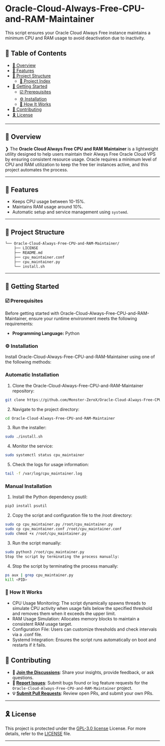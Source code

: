 # Oracle-Cloud-Always-Free-CPU-and-RAM-Maintainer
This script ensures your Oracle Cloud Always Free instance maintains a minimum CPU and RAM usage to avoid deactivation due to inactivity.
## 🔗 Table of Contents

- [📍 Overview](#-overview)
- [👾 Features](#-features)
- [📁 Project Structure](#-project-structure)
  - [📂 Project Index](#-project-index)
- [🚀 Getting Started](#-getting-started)
  - [☑️ Prerequisites](#-prerequisites)
  - [⚙️ Installation](#-installation)
  - [🔧 How It Works](#🤖-usage)
- [🔰 Contributing](#-contributing)
- [🎗 License](#-license)

---

## 📍 Overview

❯ The **Oracle Cloud Always Free CPU and RAM Maintainer** is a lightweight utility designed to help users maintain their Always Free Oracle Cloud VPS by ensuring consistent resource usage. Oracle requires a minimum level of CPU and RAM utilization to keep the free tier instances active, and this project automates the process.

---

## 👾 Features

- Keeps CPU usage between 10-15%.
- Maintains RAM usage around 10%.
- Automatic setup and service management using `systemd`.

---

## 📁 Project Structure

```sh
└── Oracle-Cloud-Always-Free-CPU-and-RAM-Maintainer/
    ├── LICENSE
    ├── README.md
    ├── cpu_maintainer.conf
    ├── cpu_maintainer.py
    └── install.sh
```
---
## 🚀 Getting Started

### ☑️ Prerequisites

Before getting started with Oracle-Cloud-Always-Free-CPU-and-RAM-Maintainer, ensure your runtime environment meets the following requirements:

- **Programming Language:** Python


### ⚙️ Installation

Install Oracle-Cloud-Always-Free-CPU-and-RAM-Maintainer using one of the following methods:

### Automatic Installation

1. Clone the Oracle-Cloud-Always-Free-CPU-and-RAM-Maintainer repository:
```sh
git clone https://github.com/Monster-ZeroX/Oracle-Cloud-Always-Free-CPU-and-RAM-Maintainer
```

2. Navigate to the project directory:
```sh
cd Oracle-Cloud-Always-Free-CPU-and-RAM-Maintainer
```

3. Run the installer:
```sh
sudo ./install.sh
```
4. Monitor the service:
```sh
sudo systemctl status cpu_maintainer
```
5. Check the logs for usage information:
```sh
tail -f /var/log/cpu_maintainer.log
```

### Manual Installation

1. Install the Python dependency psutil:

```sh
pip3 install psutil
```
2. Copy the script and configuration file to the /root directory:

```sh
sudo cp cpu_maintainer.py /root/cpu_maintainer.py
sudo cp cpu_maintainer.conf /root/cpu_maintainer.conf
sudo chmod +x /root/cpu_maintainer.py
```
3. Run the script manually:

```sh
sudo python3 /root/cpu_maintainer.py
Stop the script by terminating the process manually:
```
4. Stop the script by terminating the process manually:
```sh
ps aux | grep cpu_maintainer.py
kill <PID>
```
### 🔧 How It Works
- CPU Usage Monitoring: The script dynamically spawns threads to simulate CPU activity when usage falls below the specified threshold and removes them when it exceeds the upper limit.
- RAM Usage Simulation: Allocates memory blocks to maintain a consistent RAM usage target.
- Configuration File: Users can customize thresholds and check intervals via a .conf file.
- Systemd Integration: Ensures the script runs automatically on boot and restarts if it fails.


## 🔰 Contributing

- **💬 [Join the Discussions](https://github.com/Monster-ZeroX/Oracle-Cloud-Always-Free-CPU-and-RAM-Maintainer/discussions)**: Share your insights, provide feedback, or ask questions.
- **🐛 [Report Issues](https://github.com/Monster-ZeroX/Oracle-Cloud-Always-Free-CPU-and-RAM-Maintainer/issues)**: Submit bugs found or log feature requests for the `Oracle-Cloud-Always-Free-CPU-and-RAM-Maintainer` project.
- **💡 [Submit Pull Requests](https://github.com/Monster-ZeroX/Oracle-Cloud-Always-Free-CPU-and-RAM-Maintainer/blob/main/CONTRIBUTING.md)**: Review open PRs, and submit your own PRs.



---

## 🎗 License

This project is protected under the [GPL-3.0 license](https://github.com/Monster-ZeroX/Oracle-Cloud-Always-Free-CPU-and-RAM-Maintainer/tree/main?tab=GPL-3.0-1-ov-file#) License. For more details, refer to the [LICENSE](https://github.com/Monster-ZeroX/Oracle-Cloud-Always-Free-CPU-and-RAM-Maintainer/tree/main?tab=GPL-3.0-1-ov-file#) file.

---
